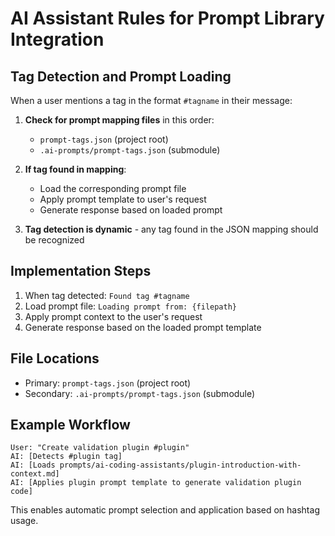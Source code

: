 # AI Assistant Rules for Prompt Library Integration

## Tag Detection and Prompt Loading

When a user mentions a tag in the format `#tagname` in their message:

1. **Check for prompt mapping files** in this order:
   - `prompt-tags.json` (project root)
   - `.ai-prompts/prompt-tags.json` (submodule)

2. **If tag found in mapping**:
   - Load the corresponding prompt file
   - Apply prompt template to user's request
   - Generate response based on loaded prompt

3. **Tag detection is dynamic** - any tag found in the JSON mapping should be recognized

## Implementation Steps

1. When tag detected: `Found tag #tagname`
2. Load prompt file: `Loading prompt from: {filepath}`
3. Apply prompt context to the user's request
4. Generate response based on the loaded prompt template

## File Locations

- Primary: `prompt-tags.json` (project root)
- Secondary: `.ai-prompts/prompt-tags.json` (submodule)

## Example Workflow

```
User: "Create validation plugin #plugin"
AI: [Detects #plugin tag]
AI: [Loads prompts/ai-coding-assistants/plugin-introduction-with-context.md]
AI: [Applies plugin prompt template to generate validation plugin code]
```

This enables automatic prompt selection and application based on hashtag usage.
